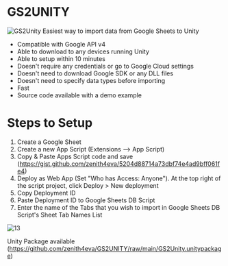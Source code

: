 # GS2UNITY
![GS2Unity](https://user-images.githubusercontent.com/2201032/144155591-d8fb6d8b-6f0f-4a5f-b304-99c54da4f259.png)
Easiest way to import data from Google Sheets to Unity


- Compatible with Google API v4
- Able to download to any devices running Unity
- Able to setup within 10 minutes
- Doesn't require any credentials or go to Google Cloud settings
- Doesn't need to download Google SDK or any DLL files
- Doesn't need to specify data types before importing
- Fast
- Source code available with a demo example


# Steps to Setup
1. Create a Google Sheet
2. Create a new App Script (Extensions --> App Script)
3. Copy & Paste Apps Script code and save (https://gist.github.com/zenith4eva/5204d88714a73dbf74e4ad9bff061fe4)
4. Deploy as Web App (Set "Who has Access: Anyone"). At the top right of the script project, click Deploy > New deployment
5. Copy Deployment ID
6. Paste Deployment ID to Google Sheets DB Script
7. Enter the name of the Tabs that you wish to import in Google Sheets DB Script's Sheet Tab Names List

![13](https://user-images.githubusercontent.com/2201032/142775735-705f7f31-015c-4781-839f-baace136c255.JPG)

Unity Package available (https://github.com/zenith4eva/GS2UNITY/raw/main/GS2Unity.unitypackage)
